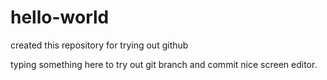 # hello-world
created this repository for trying out github

typing something here to try out git branch and commit
nice screen editor.
